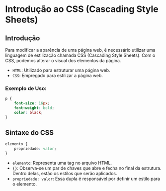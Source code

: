 # Introdução ao CSS (Cascading Style Sheets)

## Introdução

Para modificar a aparência de uma página web, é necessário utilizar uma linguagem de estilização chamada CSS (Cascading Style Sheets). Com o CSS, podemos alterar o visual dos elementos da página.

- `HTML`: Utilizado para estruturar uma página web.
- `CSS`: Empregado para estilizar a página web.

### Exemplo de Uso:

```css
p {
    font-size: 16px;
    font-weight: bold;
    color: black;
}
```

## Sintaxe do CSS

```css
elemento {
    propriedade: valor;
}
```

- `elemento`: Representa uma tag no arquivo HTML.
- `{}`: Observa-se um par de chaves que abre e fecha no final da estrutura. Dentro delas, estão os estilos que serão aplicados.
- `propriedade: valor`: Essa dupla é responsável por definir um estilo para o elemento.